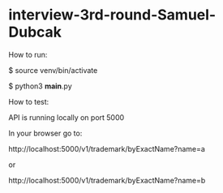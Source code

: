 # interview-3rd-round-Samuel-Dubcak

How to run:

$ source venv/bin/activate

$ python3 __main__.py

How to test:

API is running locally on port 5000

In your browser go to: 

http://localhost:5000/v1/trademark/byExactName?name=a

or

http://localhost:5000/v1/trademark/byExactName?name=b
